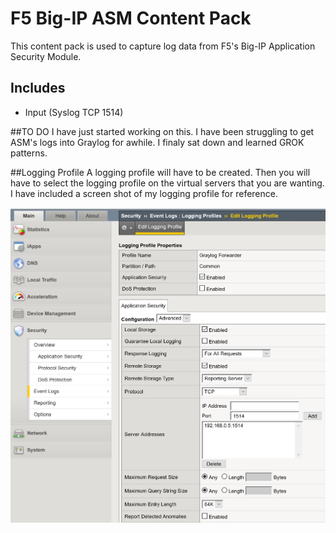 # F5 Big-IP ASM Content Pack
This content pack is used to capture log data from F5's Big-IP Application Security Module.

## Includes
* Input (Syslog TCP 1514)

##TO DO
I have just started working on this. I have been struggling to get ASM's logs into Graylog for awhile. I finaly sat down and learned GROK patterns. 

##Logging Profile
A logging profile will have to be created. Then you will have to select the logging profile on the virtual servers that you are wanting. I have included a screen shot of my logging profile for reference.

![Alt text](/images/logging_profile.png?raw=true "Logging Profile")
